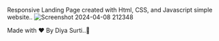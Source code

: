 Responsive Landing Page created with Html, CSS, and Javascript simple website..
![Screenshot 2024-04-08 212348](https://github.com/diyu26/Landing-Page/assets/159919538/a1826096-cd81-4418-be3c-eff28f691a61)

Made with ❤️ By Diya Surti..💙

